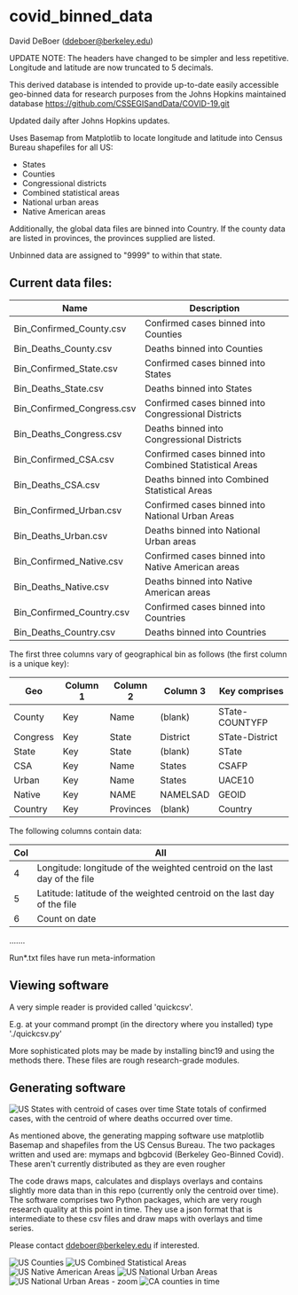 # covid_binned_data
David DeBoer (ddeboer@berkeley.edu)

UPDATE NOTE:  The headers have changed to be simpler and less repetitive.  Longitude and latitude are now truncated
to 5 decimals.

This derived database is intended to provide up-to-date easily accessible geo-binned data for research purposes from the Johns Hopkins maintained database
https://github.com/CSSEGISandData/COVID-19.git

Updated daily after Johns Hopkins updates.

Uses Basemap from Matplotlib to locate longitude and latitude into Census Bureau shapefiles for all US:
* States
* Counties
* Congressional districts
* Combined statistical areas
* National urban areas
* Native American areas

Additionally, the global data files are binned into Country.  If the county data are listed in provinces,
the provinces supplied are listed.

Unbinned data are assigned to "9999" to within that state.

## Current data files:

Name                       | Description
---------------------------|----------------------
Bin_Confirmed_County.csv   | Confirmed cases binned into Counties
Bin_Deaths_County.csv      | Deaths binned into Counties
Bin_Confirmed_State.csv    | Confirmed cases binned into States
Bin_Deaths_State.csv       | Deaths binned into States
Bin_Confirmed_Congress.csv | Confirmed cases binned into Congressional Districts
Bin_Deaths_Congress.csv    | Deaths binned into Congressional Districts
Bin_Confirmed_CSA.csv      | Confirmed cases binned into Combined Statistical Areas
Bin_Deaths_CSA.csv         | Deaths binned into Combined Statistical Areas
Bin_Confirmed_Urban.csv    | Confirmed cases binned into National Urban Areas
Bin_Deaths_Urban.csv       | Deaths binned into National Urban areas
Bin_Confirmed_Native.csv   | Confirmed cases binned into Native American areas
Bin_Deaths_Native.csv      | Deaths binned into Native American areas
Bin_Confirmed_Country.csv  | Confirmed cases binned into Countries
Bin_Deaths_Country.csv     | Deaths binned into Countries

The first three columns vary of geographical bin as follows (the first column is a unique key):

Geo      | Column 1 |Column 2   | Column 3   | Key comprises
---------|----------|-----------|------------|---------------
County   | Key      | Name      | (blank)    | STate-COUNTYFP
Congress | Key      | State     | District   | STate-District
State    | Key      | State     | (blank)    | STate
CSA      | Key      | Name      | States     | CSAFP
Urban    | Key      | Name      | States     | UACE10
Native   | Key      | NAME      | NAMELSAD   | GEOID
Country  | Key      | Provinces | (blank)    | Country

The following columns contain data:

Col | All
----|------
4   | Longitude:  longitude of the weighted centroid on the last day of the file
5   | Latitude:  latitude of the weighted centroid on the last day of the file
6   | Count on date
.......


Run*.txt files have run meta-information

## Viewing software
A very simple reader is provided called 'quickcsv'.

E.g. at your command prompt (in the directory where you installed) type './quickcsv.py'

More sophisticated plots may be made by installing binc19 and using the methods there.  These files
are rough research-grade modules.

## Generating software
![US States with centroid of cases over time](https://astro.berkeley.edu/~ddeboer/Confirmed_States_200426_time_centroid.png)
State totals of confirmed cases, with the centroid of where deaths occurred over time.

As mentioned above, the generating mapping software use matplotlib Basemap and shapefiles from the US Census Bureau.
The two packages written and used are:  mymaps and bgbcovid (Berkeley Geo-Binned Covid).  These aren't currently
distributed as they are even rougher

The code draws maps, calculates and displays overlays and contains slightly more data than in this repo
(currently only the centroid over time).  The software comprises two Python packages, which are very rough
research quality at this point in time.  They use a json format that is intermediate to these csv files and
draw maps with overlays and time series.

Please contact ddeboer@berkeley.edu if interested.

![US Counties](https://astro.berkeley.edu/~ddeboer/Confirmed_County_042320.png)
![US Combined Statistical Areas](https://astro.berkeley.edu/~ddeboer/Confirmed_CSA_042320.png)
![US Native American Areas](https://astro.berkeley.edu/~ddeboer/Confirmed_Native_200425.png)
![US National Urban Areas](https://astro.berkeley.edu/~ddeboer/Confirmed_Urban_042320.png)
![US National Urban Areas - zoom](https://astro.berkeley.edu/~ddeboer/Confirmed_Urban_close_042320.png)
![CA counties in time](https://astro.berkeley.edu/~ddeboer/CA_County-4_10_20.png)
